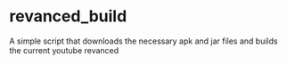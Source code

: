 # revanced_build
A simple script that downloads the necessary apk and jar files and builds the current youtube revanced
